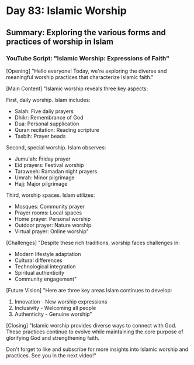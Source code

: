 # Day 83: Islamic Worship
## Summary: Exploring the various forms and practices of worship in Islam

### YouTube Script: "Islamic Worship: Expressions of Faith"

[Opening]
"Hello everyone! Today, we're exploring the diverse and meaningful worship practices that characterize Islamic faith."

[Main Content]
"Islamic worship reveals three key aspects:

First, daily worship. Islam includes:
- Salah: Five daily prayers
- Dhikr: Remembrance of God
- Dua: Personal supplication
- Quran recitation: Reading scripture
- Tasbih: Prayer beads

Second, special worship. Islam observes:
- Jumu'ah: Friday prayer
- Eid prayers: Festival worship
- Taraweeh: Ramadan night prayers
- Umrah: Minor pilgrimage
- Hajj: Major pilgrimage

Third, worship spaces. Islam utilizes:
- Mosques: Community prayer
- Prayer rooms: Local spaces
- Home prayer: Personal worship
- Outdoor prayer: Nature worship
- Virtual prayer: Online worship"

[Challenges]
"Despite these rich traditions, worship faces challenges in:
- Modern lifestyle adaptation
- Cultural differences
- Technological integration
- Spiritual authenticity
- Community engagement"

[Future Vision]
"Here are three key areas Islam continues to develop:

1. Innovation - New worship expressions
2. Inclusivity - Welcoming all people
3. Authenticity - Genuine worship"

[Closing]
"Islamic worship provides diverse ways to connect with God. These practices continue to evolve while maintaining the core purpose of glorifying God and strengthening faith.

Don't forget to like and subscribe for more insights into Islamic worship and practices. See you in the next video!" 